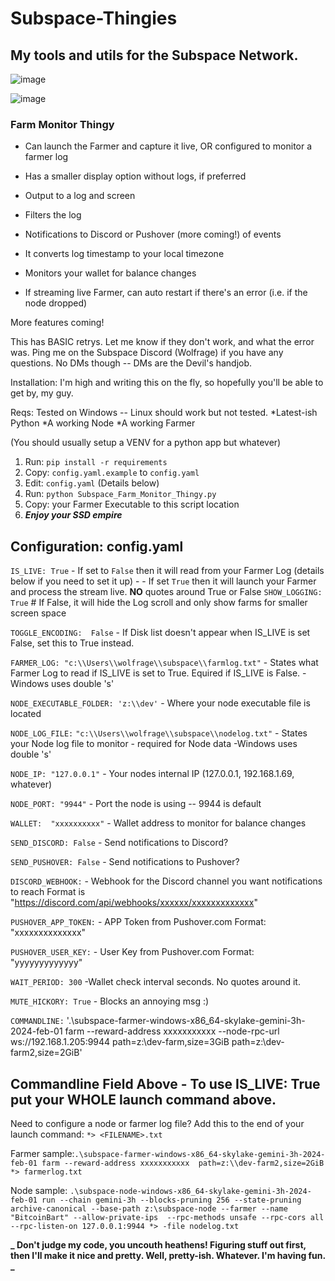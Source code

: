 # Subspace-Thingies

## My tools and utils for the Subspace Network.

![image](https://github.com/wolfrage76/Subspace-Thingies/assets/75458290/aa034718-dfa9-41ea-bc8d-9420ba58ae7a)

![image](https://github.com/wolfrage76/Subspace-Thingies/assets/75458290/4424076f-c8df-4456-b154-ed7c9b49bad7)


### Farm Monitor Thingy

* Can launch the Farmer and capture it live, OR configured to monitor a farmer log

* Has a smaller display option without logs, if preferred

* Output to a log and screen

* Filters the log

* Notifications to Discord or Pushover (more coming!) of events

* It converts log timestamp to your local timezone

* Monitors your wallet for balance changes

* If streaming live Farmer, can auto restart if there's an error (i.e. if the node dropped)

More features coming!

This has BASIC retrys. Let me know if they don't work, and what the error was.
Ping me on the Subspace Discord (Wolfrage) if you have any questions. No DMs though -- DMs are the Devil's handjob.

Installation:
I'm high and writing this on the fly, so hopefully you'll be able to get by, my guy.

Reqs: Tested on Windows -- Linux should work but not tested.
*Latest-ish Python
*A working Node
*A working Farmer

(You should usually setup a VENV for a python app but whatever)

1. Run: `pip install -r requirements`
2. Copy: `config.yaml.example` to `config.yaml`
3. Edit: `config.yaml` (Details below)
4. Run: `python Subspace_Farm_Monitor_Thingy.py`
5. Copy: your Farmer Executable to this script location
6. ***Enjoy your SSD empire***

## Configuration: config.yaml
`IS_LIVE: True`         - If set to `False` then it will read from your Farmer Log (details below if you need to set it up)
           -            - If set `True` then it will launch your Farmer and process the stream live. 
                         **NO** quotes around True or False
`SHOW_LOGGING: True` # If False, it will hide the Log scroll and only show farms for smaller screen space
                         
`TOGGLE_ENCODING:  False`  - If Disk list doesn't appear when IS_LIVE is set False, set this to True instead.

`FARMER_LOG: "c:\\Users\\wolfrage\\subspace\\farmlog.txt"` - States what Farmer Log to read if IS_LIVE is set to True.  Equired if IS_LIVE is False.
                       -Windows uses double \'s'

`NODE_EXECUTABLE_FOLDER: 'z:\\dev'` - Where your node executable file is located

`NODE_LOG_FILE:` `"c:\\Users\\wolfrage\\subspace\\nodelog.txt"` - States your Node log file to monitor - required for Node data 
                        -Windows uses double \'s'                       

`NODE_IP: "127.0.0.1"`  - Your nodes internal IP (127.0.0.1, 192.168.1.69, whatever)

`NODE_PORT: "9944"`     - Port the node is using -- 9944 is default

`WALLET:  "xxxxxxxxxx"` - Wallet address to monitor for balance changes

`SEND_DISCORD: False`   - Send notifications to Discord?

`SEND_PUSHOVER: False`  - Send notifications to Pushover?

`DISCORD_WEBHOOK:`      - Webhook for the Discord channel you want notifications to reach
                                 Format is "https://discord.com/api/webhooks/xxxxxx/xxxxxxxxxxxxx"
                             
                             
`PUSHOVER_APP_TOKEN:`     - APP Token from Pushover.com  Format: "xxxxxxxxxxxxxx"

`PUSHOVER_USER_KEY:`      - User Key from Pushover.com Format: "yyyyyyyyyyyyy"


`WAIT_PERIOD: 300`        -Wallet check interval seconds.  No quotes around it.

`MUTE_HICKORY: True`      - Blocks an annoying msg :)


`COMMANDLINE:` '.\subspace-farmer-windows-x86_64-skylake-gemini-3h-2024-feb-01 farm --reward-address xxxxxxxxxxx --node-rpc-url ws://192.168.1.205:9944 path=z:\\dev-farm,size=3GiB path=z:\\dev-farm2,size=2GiB'

## Commandline Field Above - To use IS_LIVE: True  put your WHOLE launch command above. 

Need to configure a node or farmer log file?  Add this to the end of your launch command: `*> <FILENAME>.txt`

Farmer sample:```.\subspace-farmer-windows-x86_64-skylake-gemini-3h-2024-feb-01 farm --reward-address xxxxxxxxxxx  path=z:\\dev-farm2,size=2GiB *> farmerlog.txt```

Node sample: ``` .\subspace-node-windows-x86_64-skylake-gemini-3h-2024-feb-01 run --chain gemini-3h --blocks-pruning 256 --state-pruning archive-canonical --base-path z:\subspace-node --farmer --name "BitcoinBart" --allow-private-ips  --rpc-methods unsafe --rpc-cors all --rpc-listen-on 127.0.0.1:9944 *> -file nodelog.txt	```


**_ Don't judge my code, you uncouth heathens! Figuring stuff out first, then I'll make it nice and pretty. Well, pretty-ish. Whatever. I'm having fun. _**
